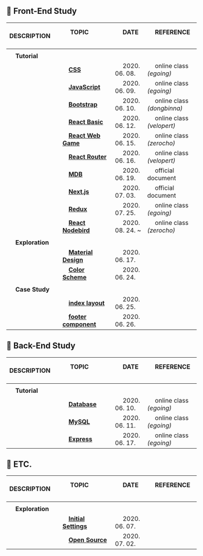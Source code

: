 ## :runner: Front-End Study

| 　 DESCRIPTION 　　 　 | 　 TOPIC 　 　　　　　　 　　                                                    | 　 DATE 　　 　 　 　 | 　 REFERENCE 　　　 　　　　  |
| :--------------------- | :------------------------------------------------------------------------------- | :-------------------- | :---------------------------- |
|                        |                                                                                  |                       |                               |
| 　**Tutorial**         |                                                                                  |                       |                               |
|                        | 　[**CSS**](./1_self_study_frontend/tutorial__css.md)                            | 　 2020. 06. 08.      | 　 online class _(egoing)_    |
|                        | 　[**JavaScript**](./1_self_study_frontend/tutorial__javascript.md)              | 　 2020. 06. 09.      | 　 online class _(egoing)_    |
|                        | 　[**Bootstrap**](./1_self_study_frontend/tutorial__bootstrap.md)                | 　 2020. 06. 10.      | 　 online class _(dongbinna)_ |
|                        | 　[**React Basic**](./1_self_study_frontend/tutorial__react_velopert.md)         | 　 2020. 06. 12.      | 　 online class _(velopert)_  |
|                        | 　[**React Web Game**](./1_self_study_frontend/tutorial__react_webgame.md)       | 　 2020. 06. 15.      | 　 online class _(zerocho)_   |
|                        | 　[**React Router**](./1_self_study_frontend/tutorial__react_router.md)          | 　 2020. 06. 16.      | 　 online class _(velopert)_  |
|                        | 　[**MDB**](./1_self_study_frontend/tutorial__mdb_react.md)                      | 　 2020. 06. 19.      | 　 official document          |
|                        | 　[**Next.js**](./1_self_study_frontend/tutorial__nextjs_bootstrap.md)           | 　 2020. 07. 03.      | 　 official document          |
|                        | 　[**Redux**](./1_self_study_frontend/tutorial__redux.md)                        | 　 2020. 07. 25.      | 　 online class _(egoing)_    |
|                        | 　[**React Nodebird**](./1_self_study_frontend/tutorial__react_nodebird.md)      | 　 2020. 08. 24. ~    | 　 online class _(zerocho)_   |
|                        |                                                                                  |                       |                               |
| 　**Exploration**      |                                                                                  | 　　                  |                               |
|                        | 　[**Material Design**](./1_self_study_frontend/exploration__material_design.md) | 　 2020. 06. 17.      |                               |
|                        | 　[**Color Scheme**](./1_self_study_frontend/exploration__color_scheme.md)       | 　 2020. 06. 24.      |                               |
|                        |                                                                                  |                       |                               |
| 　**Case Study**       |                                                                                  |                       |                               |
|                        | 　[**index layout**](./1_self_study_frontend/casestudy__index.md)                | 　 2020. 06. 25.      |                               |
|                        | 　[**footer component**](./1_self_study_frontend/casestudy__footer.md)           | 　 2020. 06. 26.      |                               |

## :runner: Back-End Study

| 　 DESCRIPTION 　　 　 | 　 TOPIC 　 　　　　　　 　　                                  | 　 DATE 　　 　 　 　 | 　 REFERENCE 　　　 　　　　 |
| :--------------------- | :------------------------------------------------------------- | :-------------------- | :--------------------------- |
|                        |                                                                |                       |                              |
| 　**Tutorial**         |                                                                |                       |                              |
|                        | 　[**Database**](./2_self_study_backend/tutorial__database.md) | 　 2020. 06. 10.      | 　 online class _(egoing)_   |
|                        | 　[**MySQL**](./2_self_study_backend/tutorial__mysql.md)       | 　 2020. 06. 11.      | 　 online class _(egoing)_   |
|                        | 　[**Express**](./2_self_study_backend/tutorial__express.md)   | 　 2020. 06. 17.      | 　 online class _(egoing)_   |

## :runner: ETC.

| 　 DESCRIPTION 　　 　 | 　 TOPIC 　 　　　　　　 　　                                                     | 　 DATE 　　 　 　 　 | 　 REFERENCE 　　　 　　　　 |
| :--------------------- | :-------------------------------------------------------------------------------- | :-------------------- | :--------------------------- |
|                        |                                                                                   |                       |                              |
| 　**Exploration**      |                                                                                   |                       |                              |
|                        | 　[**Initial Settings**](./1_self_study_frontend/exploration__initial_setting.md) | 　 2020. 06. 07.      |                              |
|                        | 　[**Open Source**](./1_self_study_frontend/exploration__open_source.md)          | 　 2020. 07. 02.      |                              |
